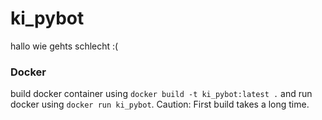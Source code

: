 # ki_pybot
hallo wie gehts
schlecht :(

### Docker
build docker container using `docker build -t ki_pybot:latest .` and run docker using `docker run ki_pybot`. 
Caution: First build takes a long time.